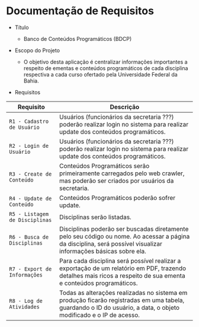 # Documentação de Requisitos

- Título
  - Banco de Conteúdos Programáticos (BDCP)

- Escopo do Projeto
  - O objetivo desta aplicação é centralizar informações importantes a respeito de ementas e conteúdos programáticos de cada disciplina respectiva a cada curso ofertado pela Universidade Federal da Bahia.

- Requisitos 

| Requisito | Descrição |
| --------- | --------- |
|  `R1 - Cadastro de Usuário` | Usuários (funcionários da secretaria ???) poderão realizar login no sistema para realizar update dos conteúdos programáticos. |
|  `R2 - Login de Usuário` | Usuários (funcionários da secretaria ???) poderão realizar login no sistema para realizar update dos conteúdos programáticos. |
|  `R3 - Create de Conteúdo` |  Conteúdos Programáticos serão primeiramente carregados pelo web crawler, mas poderão ser criados por usuários da secretaria. |
|  `R4 - Update de Conteúdo` |  Conteúdos Programáticos poderão sofrer update. |
|  `R5 - Listagem de Disciplinas` |  Disciplinas serão listadas. |
|  `R6 - Busca de Disciplinas` |  Disciplinas poderão ser buscadas diretamente pelo seu código ou nome. Ao acessar a página da disciplina, será possível visualizar informações básicas sobre ela. |
|  `R7 - Export de Informações` |  Para cada disciplina será possível realizar a exportação de um relatório em PDF, trazendo detalhes mais ricos a respeito de sua ementa e conteúdos programáticos. |
|  `R8 - Log de Atividades` | Todas as alterações realizadas no sistema em produção ficarão registradas em uma tabela, guardando o ID do usuário, a data, o objeto modificado e o IP de acesso. |
